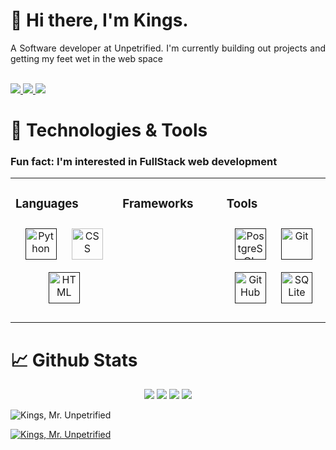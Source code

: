 # 👋 Hi there, I'm Kings.

<div align="justify">
 A Software developer at Unpetrified. I'm currently building out projects and getting my feet wet in the web space

<div>
  <br>
  <p>
  <a href="https://twitter.com/tochukwu0bi?t=nh8C9LpLdH5GvDFaRp4bAQ&s=09">
    <img src="https://img.shields.io/badge/Twitter-1DA1F2?style=for-the-badge&logo=twitter&logoColor=white" />
  </a>
  <a href="https://www.linkedin.com/in/kingsley-obiefuna-a6223b1a6">
    <img src="https://img.shields.io/badge/LinkedIn-0077B5?style=for-the-badge&logo=linkedin&logoColor=white" />
  </a>
  <a href="https://www.facebook.com/Capt.kingsley">
    <img src="https://img.shields.io/badge/Facebook-1877F2?style=for-the-badge&logo=facebook&logoColor=white" />
  </a>
</p>
</div>

# 🔧 Technologies & Tools


### Fun fact: I'm interested in FullStack web development
<table><tr><td valign="top" width="34%">

### Languages

<div align="center">  

<a href=""><img style="margin: 10px" src="https://img.icons8.com/color/2x/python.png" alt="Python" height="50" /></a>
<a href="https://developer.mozilla.org"><img style="margin: 10px" src="https://img.icons8.com/color/2x/css3.png" alt="CSS" height="50" /></a>
<a href=""><img style="margin: 10px" Src="https://img.icons8.com/color/2x/html-5.png" alt="HTML" height="50" /></a>
</div>

</td><td valign="top" width="33%">



### Frameworks

<div align="center">   

 
</div>

</td><td valign="top" width="33%">

### Tools

<div align="center">

<a href=""><img style="margin: 10px" Src="https://img.shields.io/badge/PostgreSQL-316192?style=for-the-badge&logo=postgresql&logoColor=white" alt="PostgreSQL" height="50" /></a>
<a href=""><img style="margin: 10px" src="https://img.shields.io/badge/GIT-E44C30?style=for-the-badge&logo=git&logoColor=white" alt="Git" height="50" />
<a href=""><img style="margin: 10px" Src="https://img.shields.io/badge/GitHub-100000?style=for-the-badge&logo=github&logoColor=white" alt="GitHub" height="50" /></a>
<a href=""><img style="margin: 10px" src="https://img.shields.io/badge/SQLite-07405E?style=for-the-badge&logo=sqlite&logoColor=white" alt="SQLite" height="50" /></a>
</div>


</td></tr></table>


# 📈 Github Stats

<div align="center">
    <img src="https://github-readme-stats.vercel.app/api?username=unpetrified&show_icons=true&theme=tokyonight&layout=compact" />
    <img src="http://github-readme-streak-stats.herokuapp.com?user=unpetrified&theme=tokyonight&date_format=M%20j%5B%2C%20Y%5D">
    <img src="https://github-readme-stats.vercel.app/api/top-langs/?username=unpetrified&langs_count=8&theme=tokyonight&layout=compact" />
    <img src="https://activity-graph.herokuapp.com/graph?username=unpetrified&theme=dracula"> 
</div>
<p align="left"> <img src="https://komarev.com/ghpvc/?username=unpetrified&label=Profile%20views&color=0e75b6&style=flat" alt="Kings, Mr. Unpetrified" /> </p>

<p align="left"> <a href="https://github.com/unpetrified/github-profile-trophy"><img src="https://github-profile-trophy.vercel.app/?username=unpetrified" alt="Kings, Mr. Unpetrified " /></a> </p>
